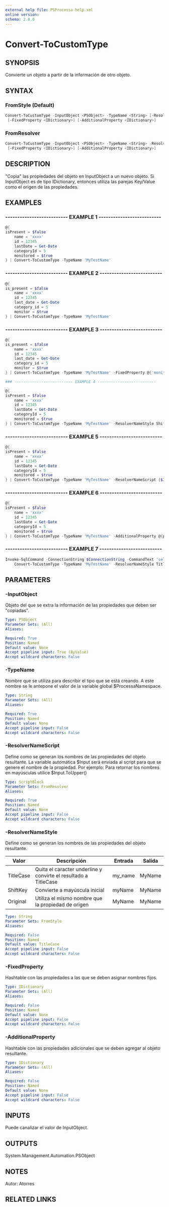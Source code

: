 ```yaml
---
external help file: PSProcessa-help.xml
online version: 
schema: 2.0.0
---
```


# Convert-ToCustomType

## SYNOPSIS
Convierte un objeto a partir de la información de otro objeto.

## SYNTAX

### FromStyle (Default)
```powershell
Convert-ToCustomType -InputObject <PSObject> -TypeName <String> [-ResolverNameStyle <String>]
 [-FixedProperty <IDictionary>] [-AdditionalProperty <IDictionary>]
```

### FromResolver
```powershell
Convert-ToCustomType -InputObject <PSObject> -TypeName <String> -ResolverNameScript <ScriptBlock>
 [-FixedProperty <IDictionary>] [-AdditionalProperty <IDictionary>]
```

## DESCRIPTION
"Copia" las propiedades del objeto en InputObject a un nuevo objeto.
Si InputObject es de tipo IDictionary, entonces utiliza las parejas Key/Value como el origen de las propiedades.

## EXAMPLES

### -------------------------- EXAMPLE 1 --------------------------
```powershell
@{
isPresent = $false
    name = 'xxxx'
    id = 12345
    lastDate = Get-Date
    categoryId = 5
    monitored = $true
} | Convert-ToCustomType -TypeName 'MyTestName'
```

### -------------------------- EXAMPLE 2 --------------------------
```powershell
@{
is_present = $false
    name = 'xxxx'
    id = 12345
    last_date = Get-Date
    category_id = 5
    monitor = $true
} | Convert-ToCustomType -TypeName 'MyTestName'
```

### -------------------------- EXAMPLE 3 --------------------------
```powershell
@{
is_present = $false
    name = 'xxxx'
    id = 12345
    last_date = Get-Date
    category_id = 5
    monitor = $true
} | Convert-ToCustomType -TypeName 'MyTestName' -FixedProperty @{'monitor'='MyMonitorName'}

### -------------------------- EXAMPLE 4 --------------------------
```

```powershell
@{
isPresent = $false
    name = 'xxxx'
    id = 12345
    lastDate = Get-Date
    categoryId = 5
    monitored = $true
} | Convert-ToCustomType -TypeName 'MyTestName' -ResolverNameStyle ShiftKey
```

### -------------------------- EXAMPLE 5 --------------------------
```powershell
@{
isPresent = $false
    name = 'xxxx'
    id = 12345
    lastDate = Get-Date
    categoryId = 5
    monitored = $true
} | Convert-ToCustomType -TypeName 'MyTestName' -ResolverNameScript {$Input.ToUpper()}
```


### -------------------------- EXAMPLE 6 --------------------------
```powershell
@{
isPresent = $false
    name = 'xxxx'
    id = 12345
    lastDate = Get-Date
    categoryId = 5
    monitored = $true
} | Convert-ToCustomType -TypeName 'MyTestName' -AdditionalProperty @{prop1=$True;prop2=0}
```

### -------------------------- EXAMPLE 7 --------------------------
```powershell
Invoke-SqlCommand -ConnectionString $ConnectionString -CommandText 'select * from sys.tables' |
    Convert-ToCustomType -TypeName 'MyTestName' -ResolverNameStyle TitleCase
```


## PARAMETERS

### -InputObject
Objeto del que se extra la información de las propiedades que deben ser "copiadas".

```yaml
Type: PSObject
Parameter Sets: (All)
Aliases: 

Required: True
Position: Named
Default value: None
Accept pipeline input: True (ByValue)
Accept wildcard characters: False
```

### -TypeName
Nombre que se utiliza para describir el tipo que se está creando. A este nombre se le antepone el valor de la variable global $ProcessaNamespace.

```yaml
Type: String
Parameter Sets: (All)
Aliases: 

Required: True
Position: Named
Default value: None
Accept pipeline input: False
Accept wildcard characters: False
```

### -ResolverNameScript
Define como se generan los nombres de las propiedades del objeto resultante.
La variable automática $Input será enviada al script para que se genere el nombre de la propiedad.
Por ejemplo: Para retornar los nombres en mayúsculas utilice $Input.ToUpper()

```yaml
Type: ScriptBlock
Parameter Sets: FromResolver
Aliases: 

Required: True
Position: Named
Default value: None
Accept pipeline input: False
Accept wildcard characters: False
```

### -ResolverNameStyle
Define como se generan los nombres de las propiedades del objeto resultante.

Valor | Descripción | Entrada | Salida
----- | ----------- | ------- | ------
TitleCase | Quita el caracter underline y convirte el resultado a TitleCase | my_name | MyName
ShiftKey | Convierte a mayúscula inicial | myName | MyName
Original | Utiliza el mismo nombre que la propiedad de origen | MyName | MyName

```yaml
Type: String
Parameter Sets: FromStyle
Aliases: 

Required: False
Position: Named
Default value: TitleCase
Accept pipeline input: False
Accept wildcard characters: False
```

### -FixedProperty
Hashtable con las propiedades a las que se deben asignar nombres fijos.

```yaml
Type: IDictionary
Parameter Sets: (All)
Aliases: 

Required: False
Position: Named
Default value: None
Accept pipeline input: False
Accept wildcard characters: False
```

### -AdditionalProperty
Hashtable con las propiedades adicionales que se deben agregar al objeto resultante.

```yaml
Type: IDictionary
Parameter Sets: (All)
Aliases: 

Required: False
Position: Named
Default value: None
Accept pipeline input: False
Accept wildcard characters: False
```

## INPUTS

Puede canalizar el valor de InputObject.

## OUTPUTS

System.Management.Automation.PSObject

## NOTES
Autor: Atorres

## RELATED LINKS

